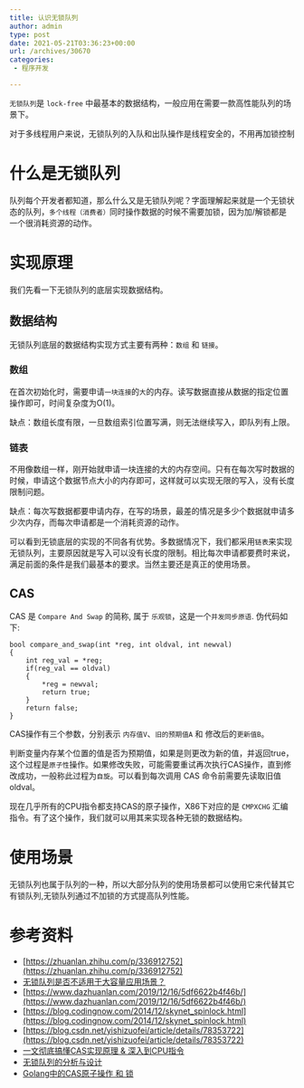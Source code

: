 ```yaml
---
title: 认识无锁队列
author: admin
type: post
date: 2021-05-21T03:36:23+00:00
url: /archives/30670
categories:
 - 程序开发

---
```

`无锁队列`是 `lock-free` 中最基本的数据结构，一般应用在需要一款高性能队列的场景下。

对于多线程用户来说，无锁队列的入队和出队操作是线程安全的，不用再加锁控制

# 什么是无锁队列 

队列每个开发者都知道，那么什么又是无锁队列呢？字面理解起来就是一个无锁状态的队列，`多个线程（消费者）`同时操作数据的时候不需要加锁，因为加/解锁都是一个很消耗资源的动作。

# 实现原理 

我们先看一下无锁队列的底层实现数据结构。

## 数据结构 

无锁队列底层的数据结构实现方式主要有两种：`数组` 和 `链接`。

### 数组 

在首次初始化时，需要申请`一块连接`的`大`的内存。读写数据直接从数据的指定位置操作即可，时间复杂度为O(1)。

缺点：数组长度有限，一旦数组索引位置写满，则无法继续写入，即队列有上限。

### 链表 

不用像数组一样，刚开始就申请一块连接的大的内存空间。只有在每次写时数据的时候，申请这个数据节点大小的内存即可，这样就可以实现无限的写入，没有长度限制问题。

缺点：每次写数据都要申请内存，在写的场景，最差的情况是多少个数据就申请多少次内存，而每次申请都是一个消耗资源的动作。

可以看到无锁底层的实现的不同各有优势。多数据情况下，我们都采用`链表`来实现无锁队列，主要原因就是写入可以没有长度的限制。相比每次申请都要费时来说，满足前面的条件是我们最基本的要求。当然主要还是真正的使用场景。

## CAS 

CAS 是 `Compare And Swap` 的简称, 属于 `乐观锁`，这是一个`并发同步原语`. 伪代码如下:

```
bool compare_and_swap(int *reg, int oldval, int newval)
{
    int reg_val = *reg;
    if(reg_val == oldval)
    {
        *reg = newval;
        return true;
    }
    return false;
}
```

CAS操作有三个参数，分别表示 `内存值V`、`旧的预期值A` 和 修改后的`更新值B`。

判断变量内存某个位置的值是否为预期值，如果是则更改为新的值，并返回true，这个过程是`原子性`操作。如果修改失败，可能需要重试再次执行CAS操作，直到修改成功，一般称此过程为`自旋`。可以看到每次调用 CAS 命令前需要先读取旧值 oldval。

现在几乎所有的CPU指令都支持CAS的原子操作，X86下对应的是 `CMPXCHG` 汇编指令。有了这个操作，我们就可以用其来实现各种无锁的数据结构。

# 使用场景 

无锁队列也属于队列的一种，所以大部分队列的使用场景都可以使用它来代替其它有锁队列,无锁队列通过不加锁的方式提高队列性能。

# 参考资料 

 * [https://zhuanlan.zhihu.com/p/336912752](https://zhuanlan.zhihu.com/p/336912752)
 * [无锁队列是否不适用于大容量应用场景？](https://www.zhihu.com/question/25960605/answer/134501091)
 * [https://www.dazhuanlan.com/2019/12/16/5df6622b4f46b/](https://www.dazhuanlan.com/2019/12/16/5df6622b4f46b/)
 * [https://blog.codingnow.com/2014/12/skynet_spinlock.html](https://blog.codingnow.com/2014/12/skynet_spinlock.html)
 * [https://blog.csdn.net/yishizuofei/article/details/78353722](https://blog.csdn.net/yishizuofei/article/details/78353722)
 * [一文彻底搞懂CAS实现原理 & 深入到CPU指令][1]
 * [无锁队列的分析与设计][2]
 * [Golang中的CAS原子操作 和 锁](https://blog.haohtml.com/archives/25881)

 [1]: https://www.cnblogs.com/ldws/p/11970087.html
 [2]: http://blog.chinaunix.net/uid-24692715-id-5759333.html